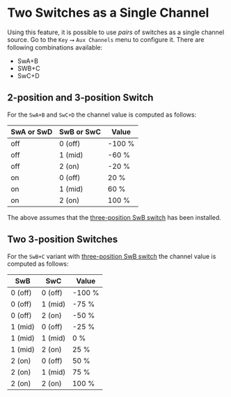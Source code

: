 # Two Switches as a Single Channel #

Using this feature, it is possible to use *pairs* of switches
as a single channel source. Go to the `Key` ⭢ `Aux Channels` menu
to configure it. There are following combinations available:

* SwA+B
* SWB+C
* SwC+D

## 2-position and 3-position Switch ##

For the `SwA+B` and `SwC+D` the channel value is computed as follows:

| SwA or SwD | SwB or SwC | Value   |
|------------|------------|---------|
|    off     |   0 (off)  | -100 %  |
|    off     |   1 (mid)  |  -60 %  |
|    off     |   2 (on)   |  -20 %  |
|    on      |   0 (off)  |   20 %  |
|    on      |   1 (mid)  |   60 %  |
|    on      |   2 (on)   |  100 %  |

The above assumes that the [three-position SwB switch](HW-Mod-SwB) has been
installed.

## Two 3-position Switches ##

For the `SwB+C` variant with [three-position SwB switch](HW-Mod-SwB)
the channel value is computed as follows:

| SwB        |  SwC       | Value   |
|------------|------------|---------|
| 0 (off)    |   0 (off)  | -100 %  |
| 0 (off)    |   1 (mid)  |  -75 %  |
| 0 (off)    |   2 (on)   |  -50 %  |
| 1 (mid)    |   0 (off)  |  -25 %  |
| 1 (mid)    |   1 (mid)  |    0 %  |
| 1 (mid)    |   2 (on)   |   25 %  |
| 2 (on)     |   0 (off)  |   50 %  |
| 2 (on)     |   1 (mid)  |   75 %  |
| 2 (on)     |   2 (on)   |  100 %  |

